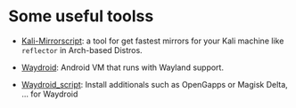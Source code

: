 # Some useful toolss

- [Kali-Mirrorscript](https://github.com/padsalatushal/Kali-Mirrorscript): a tool for get fastest mirrors for your Kali machine like `reflector` in Arch-based Distros.

- [Waydroid](https://docs.waydro.id/usage/install-on-desktops): Android VM that runs with Wayland support.

- [Waydroid_script](https://github.com/casualsnek/waydroid_script): Install additionals such as OpenGapps or Magisk Delta, ... for Waydroid
